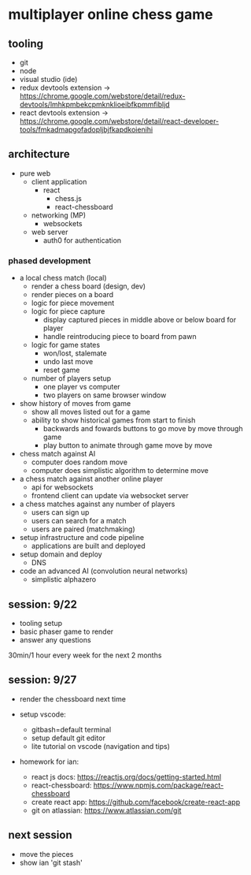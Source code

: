 # multiplayer online chess game

## tooling

- git
- node
- visual studio (ide)
- redux devtools extension -> https://chrome.google.com/webstore/detail/redux-devtools/lmhkpmbekcpmknklioeibfkpmmfibljd
- react devtools extension -> https://chrome.google.com/webstore/detail/react-developer-tools/fmkadmapgofadopljbjfkapdkoienihi

## architecture

- pure web
  - client application
    - react
      - chess.js
      - react-chessboard
  - networking (MP)
    - websockets
  - web server
    - auth0 for authentication

### phased development

- a local chess match (local)
  - render a chess board (design, dev)
  - render pieces on a board
  - logic for piece movement
  - logic for piece capture
    - display captured pieces in middle above or below board for player
    - handle reintroducing piece to board from pawn
  - logic for game states
    - won/lost, stalemate
    - undo last move
    - reset game
  - number of players setup
    - one player vs computer
    - two players on same browser window
- show history of moves from game
  - show all moves listed out for a game
  - ability to show historical games from start to finish
    - backwards and fowards buttons to go move by move through game
    - play button to animate through game move by move
- chess match against AI
  - computer does random move
  - computer does simplistic algorithm to determine move
- a chess match against another online player
  - api for websockets
  - frontend client can update via websocket server
- a chess matches against any number of players
  - users can sign up
  - users can search for a match
  - users are paired (matchmaking)
- setup infrastructure and code pipeline
  - applications are built and deployed
- setup domain and deploy
  - DNS
- code an advanced AI (convolution neural networks)
  - simplistic alphazero

## session: 9/22

- tooling setup
- basic phaser game to render
- answer any questions

30min/1 hour every week for the next 2 months

## session: 9/27

- render the chessboard next time
- setup vscode:

  - gitbash=default terminal
  - setup default git editor
  - lite tutorial on vscode (navigation and tips)

- homework for ian:
  - react js docs: https://reactjs.org/docs/getting-started.html
  - react-chessboard: https://www.npmjs.com/package/react-chessboard
  - create react app: https://github.com/facebook/create-react-app
  - git on atlassian: https://www.atlassian.com/git

## next session

- move the pieces
- show ian 'git stash'
